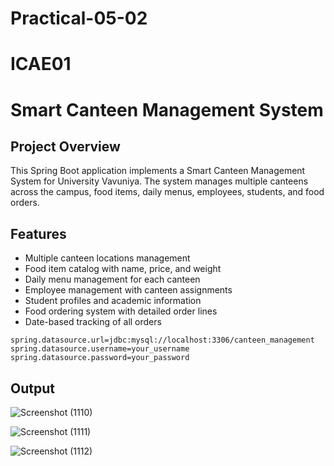 # Practical-05-02
# ICAE01
# Smart Canteen Management System

## Project Overview
This Spring Boot application implements a Smart Canteen Management System for University Vavuniya. The system manages multiple canteens across the campus, food items, daily menus, employees, students, and food orders.

## Features
- Multiple canteen locations management
- Food item catalog with name, price, and weight
- Daily menu management for each canteen
- Employee management with canteen assignments
- Student profiles and academic information
- Food ordering system with detailed order lines
- Date-based tracking of all orders


```properties
spring.datasource.url=jdbc:mysql://localhost:3306/canteen_management
spring.datasource.username=your_username
spring.datasource.password=your_password
```


## Output

![Screenshot (1110)](https://github.com/user-attachments/assets/b4f8ddd5-c289-4e25-875b-1e609ab58ee8)

![Screenshot (1111)](https://github.com/user-attachments/assets/960edc6a-1c69-4fe7-b5d1-737e59419b1b)

![Screenshot (1112)](https://github.com/user-attachments/assets/1c99ad64-162c-4cd0-8d06-4effd3a0699c)